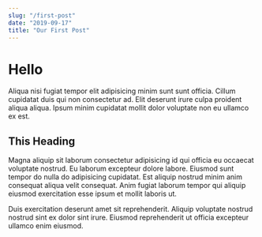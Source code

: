 ```yaml
---
slug: "/first-post"
date: "2019-09-17"
title: "Our First Post"
---
```


# Hello

Aliqua nisi fugiat tempor elit adipisicing minim sunt sunt officia. Cillum cupidatat duis qui non consectetur ad. Elit deserunt irure culpa proident aliqua aliqua. Ipsum minim cupidatat mollit dolor voluptate non eu ullamco ex est.

## This Heading

Magna aliquip sit laborum consectetur adipisicing id qui officia eu occaecat voluptate nostrud. Eu laborum excepteur dolore labore. Eiusmod sunt tempor do nulla do adipisicing cupidatat. Est aliquip nostrud minim anim consequat aliqua velit consequat. Anim fugiat laborum tempor qui aliquip eiusmod exercitation esse ipsum et mollit laboris ut.

Duis exercitation deserunt amet sit reprehenderit. Aliquip voluptate nostrud nostrud sint ex dolor sint irure. Eiusmod reprehenderit ut officia excepteur ullamco enim eiusmod.